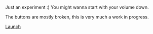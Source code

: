 Just an experiment :) You might wanna start with your volume down.

The buttons are mostly broken, this is very much a work in progress.

[Launch](https://web-audio-experiment.netlify.com/)
